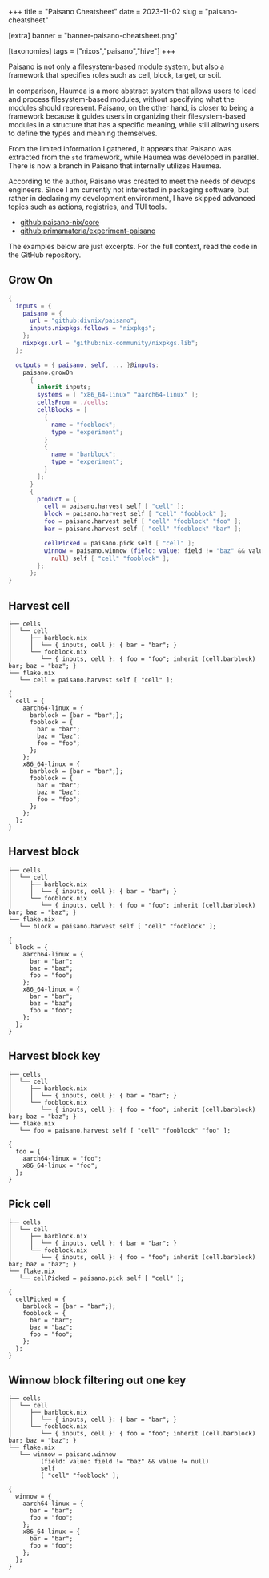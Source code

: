 +++
title = "Paisano Cheatsheet"
date = 2023-11-02
slug = "paisano-cheatsheet"

[extra]
banner = "banner-paisano-cheatsheet.png"

[taxonomies]
tags = ["nixos","paisano","hive"]
+++

Paisano is not only a filesystem-based module system, but also a framework that
specifies roles such as cell, block, target, or soil.

<!-- more -->
<!-- TOC -->

In comparison, Haumea is a more abstract system that allows users to load and
process filesystem-based modules, without specifying what the modules should
represent. Paisano, on the other hand, is closer to being a framework because it
guides users in organizing their filesystem-based modules in a structure that
has a specific meaning, while still allowing users to define the types and
meaning themselves.

From the limited information I gathered, it appears that Paisano was extracted
from the `std` framework, while Haumea was developed in parallel. There is now a
branch in Paisano that internally utilizes Haumea.

According to the author, Paisano was created to meet the needs of devops
engineers. Since I am currently not interested in packaging software, but rather
in declaring my development environment, I have skipped advanced topics such as
actions, registries, and TUI tools.

- [github:paisano-nix/core](https://github.com/paisano-nix/core)
- [github:primamateria/experiment-paisano](https://github.com/PrimaMateria/experiment-paisano)

The examples below are just excerpts. For the full context, read the code in the
GitHub repository.

## Grow On

```nix
{
  inputs = {
    paisano = {
      url = "github:divnix/paisano";
      inputs.nixpkgs.follows = "nixpkgs";
    };
    nixpkgs.url = "github:nix-community/nixpkgs.lib";
  };

  outputs = { paisano, self, ... }@inputs:
    paisano.growOn
      {
        inherit inputs;
        systems = [ "x86_64-linux" "aarch64-linux" ];
        cellsFrom = ./cells;
        cellBlocks = [
          {
            name = "fooblock";
            type = "experiment";
          }
          {
            name = "barblock";
            type = "experiment";
          }
        ];
      }
      {
        product = {
          cell = paisano.harvest self [ "cell" ];
          block = paisano.harvest self [ "cell" "fooblock" ];
          foo = paisano.harvest self [ "cell" "fooblock" "foo" ];
          bar = paisano.harvest self [ "cell" "fooblock" "bar" ];

          cellPicked = paisano.pick self [ "cell" ];
          winnow = paisano.winnow (field: value: field != "baz" && value !=
            null) self [ "cell" "fooblock" ];
        };
      };
}
```

## Harvest cell

```text
├── cells
│  └── cell
│     ├── barblock.nix
│     │  └── { inputs, cell }: { bar = "bar"; }
│     └── fooblock.nix
│        └── { inputs, cell }: { foo = "foo"; inherit (cell.barblock) bar; baz = "baz"; }
└── flake.nix
   └── cell = paisano.harvest self [ "cell" ];

{
  cell = {
    aarch64-linux = {
      barblock = {bar = "bar";};
      fooblock = {
        bar = "bar";
        baz = "baz";
        foo = "foo";
      };
    };
    x86_64-linux = {
      barblock = {bar = "bar";};
      fooblock = {
        bar = "bar";
        baz = "baz";
        foo = "foo";
      };
    };
  };
}
```

## Harvest block

```text
├── cells
│  └── cell
│     ├── barblock.nix
│     │  └── { inputs, cell }: { bar = "bar"; }
│     └── fooblock.nix
│        └── { inputs, cell }: { foo = "foo"; inherit (cell.barblock) bar; baz = "baz"; }
└── flake.nix
   └── block = paisano.harvest self [ "cell" "fooblock" ];

{
  block = {
    aarch64-linux = {
      bar = "bar";
      baz = "baz";
      foo = "foo";
    };
    x86_64-linux = {
      bar = "bar";
      baz = "baz";
      foo = "foo";
    };
  };
}
```

## Harvest block key

```text
├── cells
│  └── cell
│     ├── barblock.nix
│     │  └── { inputs, cell }: { bar = "bar"; }
│     └── fooblock.nix
│        └── { inputs, cell }: { foo = "foo"; inherit (cell.barblock) bar; baz = "baz"; }
└── flake.nix
   └── foo = paisano.harvest self [ "cell" "fooblock" "foo" ];

{
  foo = {
    aarch64-linux = "foo";
    x86_64-linux = "foo";
  };
}

```

## Pick cell

```text
├── cells
│  └── cell
│     ├── barblock.nix
│     │  └── { inputs, cell }: { bar = "bar"; }
│     └── fooblock.nix
│        └── { inputs, cell }: { foo = "foo"; inherit (cell.barblock) bar; baz = "baz"; }
└── flake.nix
   └── cellPicked = paisano.pick self [ "cell" ];

{
  cellPicked = {
    barblock = {bar = "bar";};
    fooblock = {
      bar = "bar";
      baz = "baz";
      foo = "foo";
    };
  };
}

```

## Winnow block filtering out one key

```text
├── cells
│  └── cell
│     ├── barblock.nix
│     │  └── { inputs, cell }: { bar = "bar"; }
│     └── fooblock.nix
│        └── { inputs, cell }: { foo = "foo"; inherit (cell.barblock) bar; baz = "baz"; }
└── flake.nix
   └── winnow = paisano.winnow
         (field: value: field != "baz" && value != null)
         self
         [ "cell" "fooblock" ];

{
  winnow = {
    aarch64-linux = {
      bar = "bar";
      foo = "foo";
    };
    x86_64-linux = {
      bar = "bar";
      foo = "foo";
    };
  };
}
```
